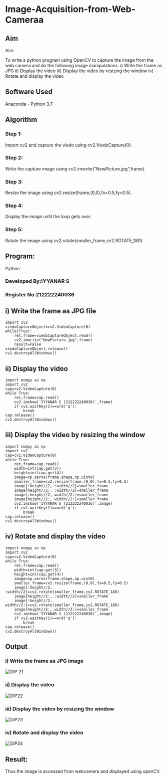 # Image-Acquisition-from-Web-Cameraa
## Aim
 
Aim:
 
To write a python program using OpenCV to capture the image from the web camera and do the following image manipulations.
i) Write the frame as JPG 
ii) Display the video 
iii) Display the video by resizing the window
iv) Rotate and display the video

## Software Used
Anaconda - Python 3.7
## Algorithm
### Step 1:
Import cv2 and capture the viedo using cv2.ViedoCapture(0).

### Step 2:
Write the capture image using cv2.imwrite("NewPicture.jpg",frame).

### Step 3:
Resize the image using cv2.resize(frame,(0,0),fx=0.5,fy=0.5).

### Step 4:
Display the image until the loop gets over.

### Step 5:
Rotate the image using cv2.rotate(smaller_frame,cv2.ROTATE_180).

## Program:
Python
### Developed By:IYYANAR S
### Register No:212222240036

## i) Write the frame as JPG file

```
import cv2
viedoCaptureObject=cv2.VideoCapture(0)
while(True):
    ret,frame=viedoCaptureObject.read()
    cv2.imwrite("NewPicture.jpg",frame)
    result=False
viedoCaptureObject.release()
cv2.destroyAllWindows()
```


## ii) Display the video

```
import numpy as np
import cv2
cap=cv2.VideoCapture(0)
while True:
    ret,frame=cap.read()
    cv2.imshow('IYYANAR S (212222240036)',frame)
    if cv2.waitKey(1)==ord('q'):
        break
cap.release()
cv2.destroyAllWindows()
```


## iii) Display the video by resizing the window
```
import numpy as np
import cv2
cap=cv2.VideoCapture(0)
while True:
    ret,frame=cap.read()
    width=int(cap.get(3))
    height=int(cap.get(4))
    image=np.zeros(frame.shape,np.uint8)
    smaller_frame=cv2.resize(frame,(0,0),fx=0.5,fy=0.5)
    image[:height//2, :width//2]=smaller_frame
    image[height//2:, :width//2]=smaller_frame
    image[:height//2, width//2:]=smaller_frame
    image[height//2:, width//2:]=smaller_frame
    cv2.imshow('IYYANAR S (212222240036)',image)
    if cv2.waitKey(1)==ord('q'):
        break
cap.release()
cv2.destroyAllWindows()
```




## iv) Rotate and display the video
```
import numpy as np
import cv2
cap=cv2.VideoCapture(0)
while True:
    ret,frame=cap.read()
    width=int(cap.get(3))
    height=int(cap.get(4))
    image=np.zeros(frame.shape,np.uint8)
    smaller_frame=cv2.resize(frame,(0,0),fx=0.5,fy=0.5)
    image[:height//2, :width//2]=cv2.rotate(smaller_frame,cv2.ROTATE_180)
    image[height//2:, :width//2]=smaller_frame
    image[:height//2, width//2:]=cv2.rotate(smaller_frame,cv2.ROTATE_180)
    image[height//2:, width//2:]=smaller_frame
    cv2.imshow('IYYANAR S (212222240036)',image)
    if cv2.waitKey(1)==ord('q'):
        break
cap.release()
cv2.destroyAllWindows()
```

## Output
### i) Write the frame as JPG image
![DIP 21](https://github.com/Iyyanar22009120/Image-Acquisition-from-Web-Cameraa/assets/118680259/05486d75-1f72-4274-9772-ab4e71a481ca)
### ii) Display the video
![DIP22](https://github.com/Iyyanar22009120/Image-Acquisition-from-Web-Cameraa/assets/118680259/13b0dcbe-b423-4b92-b31c-6bbc1ab52ec8)
### iii) Display the video by resizing the window
![DIP23](https://github.com/Iyyanar22009120/Image-Acquisition-from-Web-Cameraa/assets/118680259/ba0413ed-c36c-4d68-ad31-ff80009d5f8e)
### iv) Rotate and display the video
![DIP24](https://github.com/Iyyanar22009120/Image-Acquisition-from-Web-Cameraa/assets/118680259/21986b43-f64c-4a6e-9941-9519c4ac7dba)


## Result:
Thus the image is accessed from webcamera and displayed using openCV.
